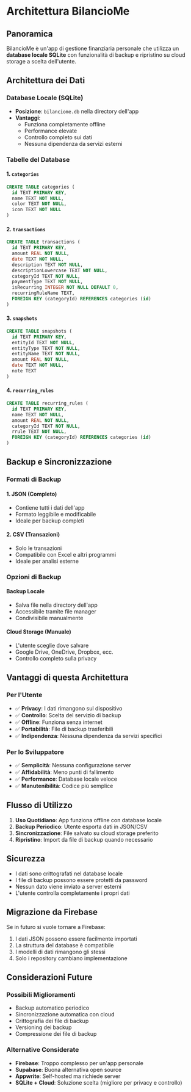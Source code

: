 # Architettura BilancioMe

## Panoramica

BilancioMe è un'app di gestione finanziaria personale che utilizza un **database locale SQLite** con funzionalità di backup e ripristino su cloud storage a scelta dell'utente.

## Architettura dei Dati

### Database Locale (SQLite)
- **Posizione**: `bilanciome.db` nella directory dell'app
- **Vantaggi**: 
  - Funziona completamente offline
  - Performance elevate
  - Controllo completo sui dati
  - Nessuna dipendenza da servizi esterni

### Tabelle del Database

#### 1. `categories`
```sql
CREATE TABLE categories (
  id TEXT PRIMARY KEY,
  name TEXT NOT NULL,
  color TEXT NOT NULL,
  icon TEXT NOT NULL
)
```

#### 2. `transactions`
```sql
CREATE TABLE transactions (
  id TEXT PRIMARY KEY,
  amount REAL NOT NULL,
  date TEXT NOT NULL,
  description TEXT NOT NULL,
  descriptionLowercase TEXT NOT NULL,
  categoryId TEXT NOT NULL,
  paymentType TEXT NOT NULL,
  isRecurring INTEGER NOT NULL DEFAULT 0,
  recurringRuleName TEXT,
  FOREIGN KEY (categoryId) REFERENCES categories (id)
)
```

#### 3. `snapshots`
```sql
CREATE TABLE snapshots (
  id TEXT PRIMARY KEY,
  entityId TEXT NOT NULL,
  entityType TEXT NOT NULL,
  entityName TEXT NOT NULL,
  amount REAL NOT NULL,
  date TEXT NOT NULL,
  note TEXT
)
```

#### 4. `recurring_rules`
```sql
CREATE TABLE recurring_rules (
  id TEXT PRIMARY KEY,
  name TEXT NOT NULL,
  amount REAL NOT NULL,
  categoryId TEXT NOT NULL,
  rrule TEXT NOT NULL,
  FOREIGN KEY (categoryId) REFERENCES categories (id)
)
```

## Backup e Sincronizzazione

### Formati di Backup

#### 1. JSON (Completo)
- Contiene tutti i dati dell'app
- Formato leggibile e modificabile
- Ideale per backup completi

#### 2. CSV (Transazioni)
- Solo le transazioni
- Compatibile con Excel e altri programmi
- Ideale per analisi esterne

### Opzioni di Backup

#### Backup Locale
- Salva file nella directory dell'app
- Accessibile tramite file manager
- Condivisibile manualmente

#### Cloud Storage (Manuale)
- L'utente sceglie dove salvare
- Google Drive, OneDrive, Dropbox, ecc.
- Controllo completo sulla privacy

## Vantaggi di questa Architettura

### Per l'Utente
- ✅ **Privacy**: I dati rimangono sul dispositivo
- ✅ **Controllo**: Scelta del servizio di backup
- ✅ **Offline**: Funziona senza internet
- ✅ **Portabilità**: File di backup trasferibili
- ✅ **Indipendenza**: Nessuna dipendenza da servizi specifici

### Per lo Sviluppatore
- ✅ **Semplicità**: Nessuna configurazione server
- ✅ **Affidabilità**: Meno punti di fallimento
- ✅ **Performance**: Database locale veloce
- ✅ **Manutenibilità**: Codice più semplice

## Flusso di Utilizzo

1. **Uso Quotidiano**: App funziona offline con database locale
2. **Backup Periodico**: Utente esporta dati in JSON/CSV
3. **Sincronizzazione**: File salvato su cloud storage preferito
4. **Ripristino**: Import da file di backup quando necessario

## Sicurezza

- I dati sono crittografati nel database locale
- I file di backup possono essere protetti da password
- Nessun dato viene inviato a server esterni
- L'utente controlla completamente i propri dati

## Migrazione da Firebase

Se in futuro si vuole tornare a Firebase:

1. I dati JSON possono essere facilmente importati
2. La struttura del database è compatibile
3. I modelli di dati rimangono gli stessi
4. Solo i repository cambiano implementazione

## Considerazioni Future

### Possibili Miglioramenti
- Backup automatico periodico
- Sincronizzazione automatica con cloud
- Crittografia dei file di backup
- Versioning dei backup
- Compressione dei file di backup

### Alternative Considerate
- **Firebase**: Troppo complesso per un'app personale
- **Supabase**: Buona alternativa open source
- **Appwrite**: Self-hosted ma richiede server
- **SQLite + Cloud**: Soluzione scelta (migliore per privacy e controllo) 